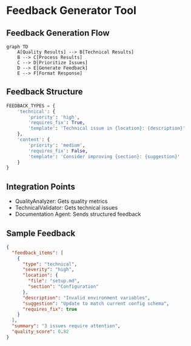 # Feedback Generator Tool

## Feedback Generation Flow
```mermaid
graph TD
    A[Quality Results] --> B[Technical Results]
    B --> C[Process Results]
    C --> D[Prioritize Issues]
    D --> E[Generate Feedback]
    E --> F[Format Response]
```

## Feedback Structure
```python
FEEDBACK_TYPES = {
    'technical': {
        'priority': 'high',
        'requires_fix': True,
        'template': 'Technical issue in {location}: {description}'
    },
    'content': {
        'priority': 'medium',
        'requires_fix': False,
        'template': 'Consider improving {section}: {suggestion}'
    }
}
```

## Integration Points
- QualityAnalyzer: Gets quality metrics
- TechnicalValidator: Gets technical issues
- Documentation Agent: Sends structured feedback

## Sample Feedback
```json
{
  "feedback_items": [
    {
      "type": "technical",
      "severity": "high",
      "location": {
        "file": "setup.md",
        "section": "Configuration"
      },
      "description": "Invalid environment variables",
      "suggestion": "Update to match current config schema",
      "requires_fix": true
    }
  ],
  "summary": "3 issues require attention",
  "quality_score": 0.82
}
```